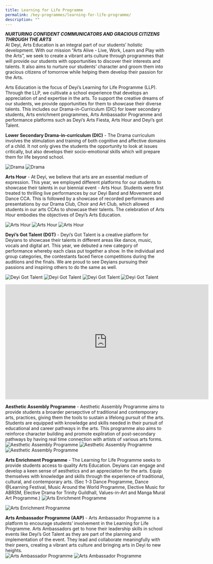 ```yaml
---
title: Learning for Life Programme
permalink: /key-programmes/learning-for-life-programme/
description: ""
---
```

_**NURTURING CONFIDENT COMMUNICATORS AND GRACIOUS CITIZENS THROUGH THE ARTS**_ <br>
At Deyi, Arts Education is an integral part of our students’ holistic development. With our mission “Arts Alive - Live, Work, Learn and Play with the Arts”, we seek to create a vibrant arts culture through programmes that will provide our students with opportunities to discover their interests and talents. It also aims to nurture our students’ character and groom them into gracious citizens of tomorrow while helping them develop their passion for the Arts.  
  
Arts Education is the focus of Deyi’s Learning for Life Programme (LLP). Through the LLP, we cultivate a school experience that develops an appreciation of and expertise in the arts. To support the creative dreams of our students, we provide opportunities for them to showcase their diverse talents. This includes our Drama-in-Curriculum (DIC) for lower secondary students, Arts enrichment programmes, Arts Ambassador Programme and performance platforms such as Deyi’s Arts Fiesta, Arts Hour and Deyi’s got Talent.  
  
**Lower Secondary Drama-in-curriculum (DIC)**&nbsp;- The Drama curriculum involves the stimulation and training of both cognitive and affective domains of a child. It not only gives the students the opportunity to look at issues critically, but also develops their socio-emotional skills which will prepare them for life beyond school.  
  
![Drama](/images/Key%20Program/LLP/Drama%20Cir%202a.jpg)
![Drama](/images/Key%20Program/LLP/Drama%20Cir%201a.jpg)

**Arts Hour** - At Deyi, we believe that arts are an essential medium of expression. This year, we employed different platforms for our students to showcase their talents in our biennial event - Arts Hour. Students were first treated to thrilling live performances by our Deyi Band and Movement and Dance CCA. This is followed by a showcase of recorded performances and presentations by our Drama Club, Choir and Art Club, which allowed students in our arts CCAs to showcase their talents. The celebration of Arts Hour embodies the objectives of Deyi’s Arts Education.

![Arts Hour](/images/Key%20Program/LLP/Art%20Hr%201.png)
![Arts Hour](/images/Key%20Program/LLP/Art%20Hr%202.jpg)
![Arts Hour](/images/Key%20Program/LLP/Art%20Hr%203.jpg)

**Deyi’s Got Talent (DGT)** - Deyi’s Got Talent is a creative platform for Deyians to showcase their talents in different areas like dance, music, vocals and digital art. This year, we debuted a new category of performance whereby each class put together a show. In the individual and group categories, the contestants faced fierce competitions during the auditions and the finals. We are proud to see Deyians pursuing their passions and inspiring others to do the same as well.

![Deyi Got Talent](/images/Key%20Program/LLP/DY%20Talent1a.jpg)
![Deyi Got Talent](/images/Key%20Program/LLP/DY%20Talent2.jpg)
![Deyi Got Talent](/images/Key%20Program/LLP/DY%20Talent3.jpg)
![Deyi Got Talent](/images/Key%20Program/LLP/DY%20Talent8.jpg)

<iframe width="636" height="360" src="https://www.youtube.com/embed/ZPLpMEXznio" title="2023 LLP1 Arts Enrich vid1" frameborder="0" allow="accelerometer; autoplay; clipboard-write; encrypted-media; gyroscope; picture-in-picture; web-share" allowfullscreen></iframe>

**Aesthetic Assembly Programme**&nbsp;- Aesthetic Assembly Programme aims to provide students a broarder persepctive of traditional and contemporary arts, practices, giving them the tools to sustain a lifelong pursuit of the arts. Students are equipped with knowledge and skills needed in their pursuit of educational and career pathways in the arts. This programme also aims to reinforce character building and promote expliration of post-secondary pathways by having real time connection with artists of various arts forms. 
![Aesthetic Assembly Programme](/images/Key%20Program/LLP/Aes%20Assb%201.jpg)
![Aesthetic Assembly Programme](/images/Key%20Program/LLP/Aes%20Assb%202.jpg)
![Aesthetic Assembly Programme](/images/Key%20Program/LLP/Aes%20Assb%205.jpg)

**Arts Enrichment Programme**&nbsp;- The Learning for Life Programme seeks to provide students access to quality Arts Education. Deyians can engage and develop a keen sense of aesthetics and an appreciation for the arts. Equip themselves with knowledge and skills through the experience of traditional, cultural, and contemporary arts. (Sec 1-3 Dance Programme, Dance @Learning Festival, Music Around the World Programme, Elective Music for ABRSM, Elective Drama for Trinity Guildhall, Values-in-Art and Manga Mural Art Programme.)
![Arts Enrichment Programme](/images/Key%20Program/LLP/Arts%20Enrich9.jpg)

![Arts Enrichment Programme](/images/Key%20Program/LLP/Arts%20Enrich2.jpg)


**Arts Ambassador Programme (AAP)** \- Arts Ambassador Programme is a platform to encourage students’ involvement in the Learning for Life Programme. Arts Ambassadors get to hone their leadership skills in school events like Deyi’s Got Talent as they are part of the planning and implementation of the event. They lead and collaborate meaningfully with their peers, creating a vibrant arts culture and bringing arts in Deyi to new heights.  
![Arts Ambassador Programme](/images/Key%20Program/LLP/Arts%20Amb01.jpg)
![Arts Ambassador Programme](/images/Key%20Program/LLP/Arts%20Amb02.jpg)
